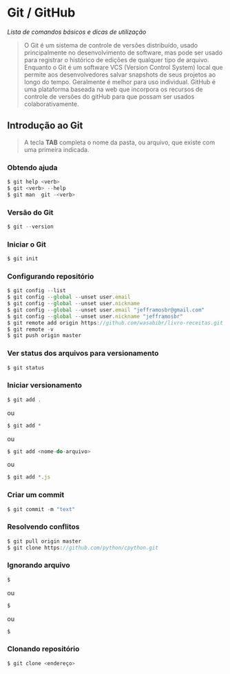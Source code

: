 # Git / GitHub
_Lista de comandos básicos e dicas de utilização_

>O Git é um sistema de controle de versões distribuído, usado principalmente no desenvolvimento de software, mas pode ser usado para registrar o histórico de edições de qualquer tipo de arquivo.
>Enquanto o Git é um software VCS (Version Control System) local que permite aos desenvolvedores salvar snapshots de seus projetos ao longo do tempo. Geralmente é melhor para uso individual. GitHub é uma plataforma baseada na web que incorpora os recursos de controle de versões do gitHub para que possam ser usados colaborativamente.


## Introdução ao Git

>A tecla **TAB** completa o nome da pasta, ou arquivo, que existe com uma primeira indicada.

### Obtendo ajuda
```js
$ git help <verb>
$ git <verb> --help
$ git man  git -<verb>
```

### Versão do Git
```js
$ git --version
```

### Iniciar o Git
```js
$ git init
```

### Configurando repositório
```js
$ git config --list
$ git config --global --unset user.email
$ git config --global --unset user.nickname
$ git config --global --unset user.email "jefframosbr@gmail.com"
$ git config --global --unset user.nickname "jefframosbr"
$ git remote add origin https://github.com/wasabibr/livro-receitas.git
$ git remote -v
$ git push origin master
```

### Ver status dos arquivos para versionamento
```js
$ git status
```

### Iniciar versionamento
```js
$ git add .
```
ou
```js
$ git add *
```
ou
```js
$ git add <nome-do-arquivo>
```
ou
```js
$ git add *.js
```

### Criar um commit
```js
$ git commit -m "text"
```

### Resolvendo conflitos
```js
$ git pull origin master
$ git clone https://github.com/python/cpython.git
```

### Ignorando arquivo
```js
$ 
```
ou
```js
$ 
```
ou
```js
$ 
```

### Clonando repositório
```js
$ git clone <endereço>
```
